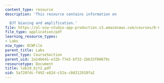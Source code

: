 ```yaml
---
content_type: resource
description: 'This resource contains information on

  BJT biasing and amplification.'
file: https://ol-ocw-studio-app-production.s3.amazonaws.com/courses/6-071j-introduction-to-electronics-signals-and-measurement-spring-2006/5a728fdcf492e82dc52ac8d312918fa2_lab19_bjt2.pdf
file_type: application/pdf
learning_resource_types:
- Labs
ocw_type: OCWFile
parent_title: Labs
parent_type: CourseSection
parent_uid: 2a24b641-e32b-77e5-bf32-2bb33f09679c
resourcetype: Document
title: lab19_bjt2.pdf
uid: 5a728fdc-f492-e82d-c52a-c8d312918fa2
---
```

